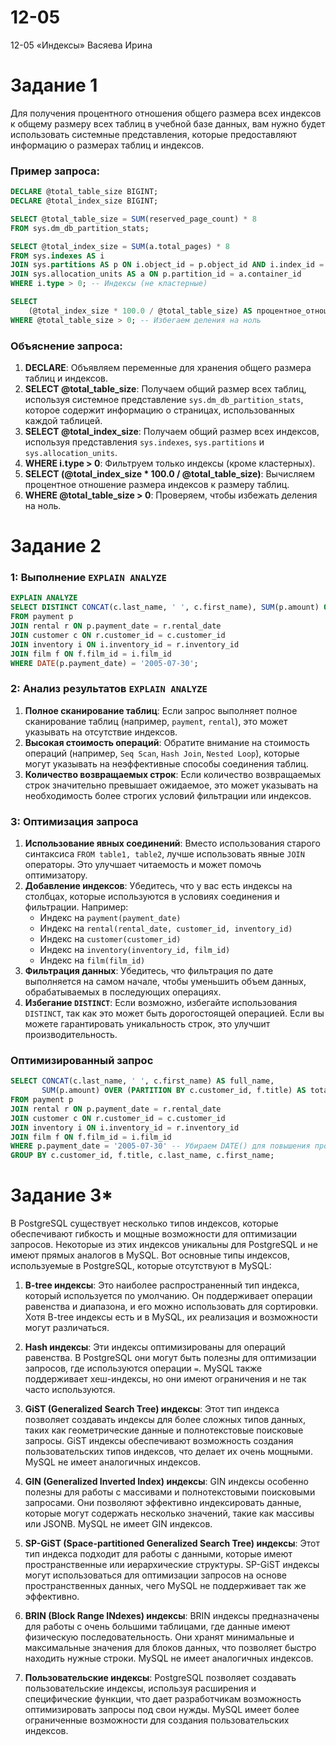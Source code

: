 # 12-05
12-05 «Индексы» Васяева Ирина
# Задание 1
Для получения процентного отношения общего размера всех индексов к общему размеру всех таблиц в учебной базе данных, вам нужно будет использовать системные представления, которые предоставляют информацию о размерах таблиц и индексов. 
### Пример запроса:
```sql
DECLARE @total_table_size BIGINT;
DECLARE @total_index_size BIGINT;

SELECT @total_table_size = SUM(reserved_page_count) * 8
FROM sys.dm_db_partition_stats;

SELECT @total_index_size = SUM(a.total_pages) * 8
FROM sys.indexes AS i
JOIN sys.partitions AS p ON i.object_id = p.object_id AND i.index_id = p.index_id
JOIN sys.allocation_units AS a ON p.partition_id = a.container_id
WHERE i.type > 0; -- Индексы (не кластерные)

SELECT 
    (@total_index_size * 100.0 / @total_table_size) AS процентное_отношение
WHERE @total_table_size > 0; -- Избегаем деления на ноль
```
### Объяснение запроса:
1. **DECLARE**: Объявляем переменные для хранения общего размера таблиц и индексов.
2. **SELECT @total_table_size**: Получаем общий размер всех таблиц, используя системное представление `sys.dm_db_partition_stats`, которое содержит информацию о страницах, использованных каждой таблицей.
3. **SELECT @total_index_size**: Получаем общий размер всех индексов, используя представления `sys.indexes`, `sys.partitions` и `sys.allocation_units`.
4. **WHERE i.type > 0**: Фильтруем только индексы (кроме кластерных).
5. **SELECT (@total_index_size * 100.0 / @total_table_size)**: Вычисляем процентное отношение размера индексов к размеру таблиц.
6. **WHERE @total_table_size > 0**: Проверяем, чтобы избежать деления на ноль.
# Задание 2
### 1: Выполнение `EXPLAIN ANALYZE`
```sql
EXPLAIN ANALYZE
SELECT DISTINCT CONCAT(c.last_name, ' ', c.first_name), SUM(p.amount) OVER (PARTITION BY c.customer_id, f.title)
FROM payment p
JOIN rental r ON p.payment_date = r.rental_date
JOIN customer c ON r.customer_id = c.customer_id
JOIN inventory i ON i.inventory_id = r.inventory_id
JOIN film f ON f.film_id = i.film_id
WHERE DATE(p.payment_date) = '2005-07-30';
```
### 2: Анализ результатов `EXPLAIN ANALYZE`
1. **Полное сканирование таблиц**: Если запрос выполняет полное сканирование таблиц (например, `payment`, `rental`), это может указывать на отсутствие индексов.
2. **Высокая стоимость операций**: Обратите внимание на стоимость операций (например, `Seq Scan`, `Hash Join`, `Nested Loop`), которые могут указывать на неэффективные способы соединения таблиц.
3. **Количество возвращаемых строк**: Если количество возвращаемых строк значительно превышает ожидаемое, это может указывать на необходимость более строгих условий фильтрации или индексов.
### 3: Оптимизация запроса
1. **Использование явных соединений**: Вместо использования старого синтаксиса `FROM table1, table2`, лучше использовать явные `JOIN` операторы. Это улучшает читаемость и может помочь оптимизатору.
2. **Добавление индексов**: Убедитесь, что у вас есть индексы на столбцах, которые используются в условиях соединения и фильтрации. Например:
   - Индекс на `payment(payment_date)`
   - Индекс на `rental(rental_date, customer_id, inventory_id)`
   - Индекс на `customer(customer_id)`
   - Индекс на `inventory(inventory_id, film_id)`
   - Индекс на `film(film_id)`
3. **Фильтрация данных**: Убедитесь, что фильтрация по дате выполняется на самом начале, чтобы уменьшить объем данных, обрабатываемых в последующих операциях.
4. **Избегание `DISTINCT`**: Если возможно, избегайте использования `DISTINCT`, так как это может быть дорогостоящей операцией. Если вы можете гарантировать уникальность строк, это улучшит производительность.
### Оптимизированный запрос
```sql
SELECT CONCAT(c.last_name, ' ', c.first_name) AS full_name, 
       SUM(p.amount) OVER (PARTITION BY c.customer_id, f.title) AS total_amount
FROM payment p
JOIN rental r ON p.payment_date = r.rental_date
JOIN customer c ON r.customer_id = c.customer_id
JOIN inventory i ON i.inventory_id = r.inventory_id
JOIN film f ON f.film_id = i.film_id
WHERE p.payment_date = '2005-07-30' -- Убираем DATE() для повышения производительности
GROUP BY c.customer_id, f.title, c.last_name, c.first_name;
```
# Задание 3*
В PostgreSQL существует несколько типов индексов, которые обеспечивают гибкость и мощные возможности для оптимизации запросов. Некоторые из этих индексов уникальны для PostgreSQL и не имеют прямых аналогов в MySQL. Вот основные типы индексов, используемые в PostgreSQL, которые отсутствуют в MySQL:

1. **B-tree индексы**: Это наиболее распространенный тип индекса, который используется по умолчанию. Он поддерживает операции равенства и диапазона, и его можно использовать для сортировки. Хотя B-tree индексы есть и в MySQL, их реализация и возможности могут различаться.

2. **Hash индексы**: Эти индексы оптимизированы для операций равенства. В PostgreSQL они могут быть полезны для оптимизации запросов, где используются операции `=`. MySQL также поддерживает хеш-индексы, но они имеют ограничения и не так часто используются.

3. **GiST (Generalized Search Tree) индексы**: Этот тип индекса позволяет создавать индексы для более сложных типов данных, таких как геометрические данные и полнотекстовые поисковые запросы. GiST индексы обеспечивают возможность создания пользовательских типов индексов, что делает их очень мощными. MySQL не имеет аналогичных индексов.

4. **GIN (Generalized Inverted Index) индексы**: GIN индексы особенно полезны для работы с массивами и полнотекстовыми поисковыми запросами. Они позволяют эффективно индексировать данные, которые могут содержать несколько значений, такие как массивы или JSONB. MySQL не имеет GIN индексов.

5. **SP-GiST (Space-partitioned Generalized Search Tree) индексы**: Этот тип индекса подходит для работы с данными, которые имеют пространственные или иерархические структуры. SP-GiST индексы могут использоваться для оптимизации запросов на основе пространственных данных, чего MySQL не поддерживает так же эффективно.

6. **BRIN (Block Range INdexes) индексы**: BRIN индексы предназначены для работы с очень большими таблицами, где данные имеют физическую последовательность. Они хранят минимальные и максимальные значения для блоков данных, что позволяет быстро находить нужные строки. MySQL не имеет аналогичных индексов.

7. **Пользовательские индексы**: PostgreSQL позволяет создавать пользовательские индексы, используя расширения и специфические функции, что дает разработчикам возможность оптимизировать запросы под свои нужды. MySQL имеет более ограниченные возможности для создания пользовательских индексов.
